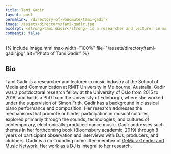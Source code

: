 ```yaml
---
title: Tami Gadir
layout: post
permalink: /directory-of-wonomute/tami-gadir/
image: /assets/directory/tami-gadir.jpg
excerpt: <strong>Tami Gadir</strong> is a researcher and lecturer in music industry at the School of Media and Communication at RMIT University in Melbourne, Australia. Gadir was a postdoctoral research fellow at the University of Oslo from 2015 to 2018, and holds a PhD from the University of Edinburgh, where she worked under the supervision of Simon Frith. Gadir has a background in classical piano performance and composition.
comments: false
---
```


<div class="directory-post">
{% include image.html max-width="100%" file="/assets/directory/tami-gadir.jpg" alt="Photo of Tami Gadir." %}
</div>


## Bio

Tami Gadir is a researcher and lecturer in music industry at the School of Media and Communication at RMIT University in Melbourne, Australia. Gadir was a postdoctoral research fellow at the University of Oslo from 2015 to 2018, and holds a PhD from the University of Edinburgh, where she worked under the supervision of Simon Frith. Gadir has a background in classical piano performance and composition. Her research addresses the mechanisms that promote or hinder participation in musical cultures, explored primarily through the sounds, technologies, and cultures of contemporary, electronically-produced dance music. Gadir addresses such themes in her forthcoming book (Bloomsbury academic, 2019) through 8 years of participant observation and interviews with DJs, producers, and clubbers. Gadir is a co-founding committee member of [GeMus: Gender and Music Network](https://www.gemus.online/). Her work as a DJ is integral to her research.
